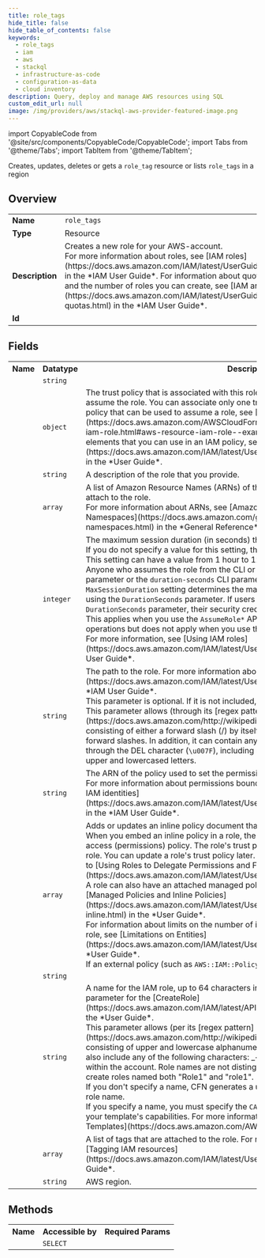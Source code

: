 ```yaml
---
title: role_tags
hide_title: false
hide_table_of_contents: false
keywords:
  - role_tags
  - iam
  - aws
  - stackql
  - infrastructure-as-code
  - configuration-as-data
  - cloud inventory
description: Query, deploy and manage AWS resources using SQL
custom_edit_url: null
image: /img/providers/aws/stackql-aws-provider-featured-image.png
---
```


import CopyableCode from '@site/src/components/CopyableCode/CopyableCode';
import Tabs from '@theme/Tabs';
import TabItem from '@theme/TabItem';

Creates, updates, deletes or gets a <code>role_tag</code> resource or lists <code>role_tags</code> in a region

## Overview
<table><tbody>
<tr><td><b>Name</b></td><td><code>role_tags</code></td></tr>
<tr><td><b>Type</b></td><td>Resource</td></tr>
<tr><td><b>Description</b></td><td>Creates a new role for your AWS-account.<br />For more information about roles, see &#91;IAM roles&#93;(https://docs.aws.amazon.com/IAM/latest/UserGuide/id_roles.html) in the *IAM User Guide*. For information about quotas for role names and the number of roles you can create, see &#91;IAM and quotas&#93;(https://docs.aws.amazon.com/IAM/latest/UserGuide/reference_iam-quotas.html) in the *IAM User Guide*.</td></tr>
<tr><td><b>Id</b></td><td><CopyableCode code="aws.iam.role_tags" /></td></tr>
</tbody></table>

## Fields
<table><tbody><tr><th>Name</th><th>Datatype</th><th>Description</th></tr><tr><td><CopyableCode code="arn" /></td><td><code>string</code></td><td></td></tr>
<tr><td><CopyableCode code="assume_role_policy_document" /></td><td><code>object</code></td><td>The trust policy that is associated with this role. Trust policies define which entities can assume the role. You can associate only one trust policy with a role. For an example of a policy that can be used to assume a role, see &#91;Template Examples&#93;(https://docs.aws.amazon.com/AWSCloudFormation/latest/UserGuide/aws-resource-iam-role.html#aws-resource-iam-role--examples). For more information about the elements that you can use in an IAM policy, see &#91;Policy Elements Reference&#93;(https://docs.aws.amazon.com/IAM/latest/UserGuide/reference_policies_elements.html) in the *User Guide*.</td></tr>
<tr><td><CopyableCode code="description" /></td><td><code>string</code></td><td>A description of the role that you provide.</td></tr>
<tr><td><CopyableCode code="managed_policy_arns" /></td><td><code>array</code></td><td>A list of Amazon Resource Names (ARNs) of the IAM managed policies that you want to attach to the role.<br />For more information about ARNs, see &#91;Amazon Resource Names (ARNs) and Service Namespaces&#93;(https://docs.aws.amazon.com/general/latest/gr/aws-arns-and-namespaces.html) in the *General Reference*.</td></tr>
<tr><td><CopyableCode code="max_session_duration" /></td><td><code>integer</code></td><td>The maximum session duration (in seconds) that you want to set for the specified role. If you do not specify a value for this setting, the default value of one hour is applied. This setting can have a value from 1 hour to 12 hours.<br />Anyone who assumes the role from the CLI or API can use the <code>DurationSeconds</code> API parameter or the <code>duration-seconds</code> CLI parameter to request a longer session. The <code>MaxSessionDuration</code> setting determines the maximum duration that can be requested using the <code>DurationSeconds</code> parameter. If users don't specify a value for the <code>DurationSeconds</code> parameter, their security credentials are valid for one hour by default. This applies when you use the <code>AssumeRole*</code> API operations or the <code>assume-role*</code> CLI operations but does not apply when you use those operations to create a console URL. For more information, see &#91;Using IAM roles&#93;(https://docs.aws.amazon.com/IAM/latest/UserGuide/id_roles_use.html) in the *IAM User Guide*.</td></tr>
<tr><td><CopyableCode code="path" /></td><td><code>string</code></td><td>The path to the role. For more information about paths, see &#91;IAM Identifiers&#93;(https://docs.aws.amazon.com/IAM/latest/UserGuide/Using_Identifiers.html) in the *IAM User Guide*.<br />This parameter is optional. If it is not included, it defaults to a slash (/).<br />This parameter allows (through its &#91;regex pattern&#93;(https://docs.aws.amazon.com/http://wikipedia.org/wiki/regex)) a string of characters consisting of either a forward slash (/) by itself or a string that must begin and end with forward slashes. In addition, it can contain any ASCII character from the ! (<code>\u0021</code>) through the DEL character (<code>\u007F</code>), including most punctuation characters, digits, and upper and lowercased letters.</td></tr>
<tr><td><CopyableCode code="permissions_boundary" /></td><td><code>string</code></td><td>The ARN of the policy used to set the permissions boundary for the role.<br />For more information about permissions boundaries, see &#91;Permissions boundaries for IAM identities&#93;(https://docs.aws.amazon.com/IAM/latest/UserGuide/access_policies_boundaries.html) in the *IAM User Guide*.</td></tr>
<tr><td><CopyableCode code="policies" /></td><td><code>array</code></td><td>Adds or updates an inline policy document that is embedded in the specified IAM role.<br />When you embed an inline policy in a role, the inline policy is used as part of the role's access (permissions) policy. The role's trust policy is created at the same time as the role. You can update a role's trust policy later. For more information about IAM roles, go to &#91;Using Roles to Delegate Permissions and Federate Identities&#93;(https://docs.aws.amazon.com/IAM/latest/UserGuide/roles-toplevel.html).<br />A role can also have an attached managed policy. For information about policies, see &#91;Managed Policies and Inline Policies&#93;(https://docs.aws.amazon.com/IAM/latest/UserGuide/policies-managed-vs-inline.html) in the *User Guide*.<br />For information about limits on the number of inline policies that you can embed with a role, see &#91;Limitations on Entities&#93;(https://docs.aws.amazon.com/IAM/latest/UserGuide/LimitationsOnEntities.html) in the *User Guide*.<br />If an external policy (such as <code>AWS::IAM::Policy</code> or</td></tr>
<tr><td><CopyableCode code="role_id" /></td><td><code>string</code></td><td></td></tr>
<tr><td><CopyableCode code="role_name" /></td><td><code>string</code></td><td>A name for the IAM role, up to 64 characters in length. For valid values, see the <code>RoleName</code> parameter for the &#91;CreateRole&#93;(https://docs.aws.amazon.com/IAM/latest/APIReference/API_CreateRole.html) action in the *User Guide*.<br />This parameter allows (per its &#91;regex pattern&#93;(https://docs.aws.amazon.com/http://wikipedia.org/wiki/regex)) a string of characters consisting of upper and lowercase alphanumeric characters with no spaces. You can also include any of the following characters: _+=,.@-. The role name must be unique within the account. Role names are not distinguished by case. For example, you cannot create roles named both "Role1" and "role1".<br />If you don't specify a name, CFN generates a unique physical ID and uses that ID for the role name.<br />If you specify a name, you must specify the <code>CAPABILITY_NAMED_IAM</code> value to acknowledge your template's capabilities. For more information, see &#91;Acknowledging Resources in Templates&#93;(https://docs.aws.amazon.com/AWSCloudFormation/latest/Use</td></tr>
<tr><td><CopyableCode code="tags" /></td><td><code>array</code></td><td>A list of tags that are attached to the role. For more information about tagging, see &#91;Tagging IAM resources&#93;(https://docs.aws.amazon.com/IAM/latest/UserGuide/id_tags.html) in the *IAM User Guide*.</td></tr>
<tr><td><CopyableCode code="region" /></td><td><code>string</code></td><td>AWS region.</td></tr>
</tbody></table>

## Methods

<table><tbody>
  <tr>
    <th>Name</th>
    <th>Accessible by</th>
    <th>Required Params</th>
  </tr>
  <tr>
    <td><CopyableCode code="view" /></td>
    <td><code>SELECT</code></td>
    <td><CopyableCode code="region" /></td>
  </tr>
</tbody></table>








